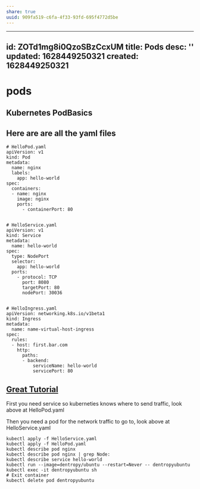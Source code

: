 ```yaml
---
share: true
uuid: 909fa519-c6fa-4f33-93fd-695f4772d5be
---
```

---
id: ZOTd1mg8i0QzoSBzCcxUM
title: Pods
desc: ''
updated: 1628449250321
created: 1628449250321
---
# pods
Kubernetes PodBasics
--------------------

Here are are all the yaml files
-------------------------------

    # HelloPod.yaml
    apiVersion: v1
    kind: Pod
    metadata:
      name: nginx
      labels:
        app: hello-world
    spec:
      containers:
      - name: nginx
        image: nginx
        ports:
          - containerPort: 80
    

    # HelloService.yaml
    apiVersion: v1
    kind: Service
    metadata:
      name: hello-world
    spec:
      type: NodePort
      selector:
        app: hello-world
      ports:
        - protocol: TCP
          port: 8080
          targetPort: 80
          nodePort: 30036
    

    # HelloIngress.yaml
    apiVersion: networking.k8s.io/v1beta1
    kind: Ingress
    metadata:
      name: name-virtual-host-ingress
    spec:
      rules:
      - host: first.bar.com
        http:
          paths:
          - backend:
              serviceName: hello-world
              servicePort: 80
    

[Great Tutorial](https://www.bmc.com/blogs/kubernetes-port-targetport-nodeport/)
--------------------------------------------------------------------------------

First you need service so kuberneties knows where to send traffic, look above at HelloPod.yaml

Then you need a pod for the network traffic to go to, look above at HelloService.yaml

    kubectl apply -f HelloService.yaml
    kubectl apply -f HelloPod.yaml
    kubectl describe pod nginx
    kubectl describe pod nginx | grep Node:
    kubectl describe service hello-world
    kubectl run --image=dentropy/ubuntu --restart=Never -- dentropyubuntu
    kubectl exec -it dentropyubuntu sh
    # Exit container
    kubectl delete pod dentropyubuntu
